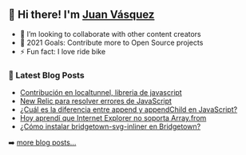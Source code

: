 ## 👋 Hi there! I'm [Juan Vásquez](https://twitter.com/juanvqz_)

- 👯 I’m looking to collaborate with other content creators
- 🥅 2021 Goals: Contribute more to Open Source projects
- ⚡ Fun fact: I love ride bike

### 📕 Latest Blog Posts

<!-- BLOG-POST-LIST:START -->
- [Contribución en localtunnel, libreria de javascript](https://juanvasquez.dev/2021/09/10/contribucion-en-localtunne-libreria-de-javascript/)
- [New Relic para resolver errores de JavaScript](https://juanvasquez.dev/2021/09/07/new-relic-para-resolver-errores-de-javascript/)
- [¿Cuál es la diferencia entre append y appendChild en JavaScript?](https://juanvasquez.dev/2021/09/03/diferencia-entre-append-y-append-child-en-javascript/)
- [Hoy aprendí que Internet Explorer no soporta Array.from](https://juanvasquez.dev/2021/09/02/como-usar-array-from-en-internet-explorer/)
- [¿Cómo instalar bridgetown-svg-inliner en Bridgetown?](https://juanvasquez.dev/2021/09/01/como-instalar-bridgetown-svg-inliner-en-bridgetownrb/)
<!-- BLOG-POST-LIST:END -->

➡️ [more blog posts...](https://juanvasquez.dev)
